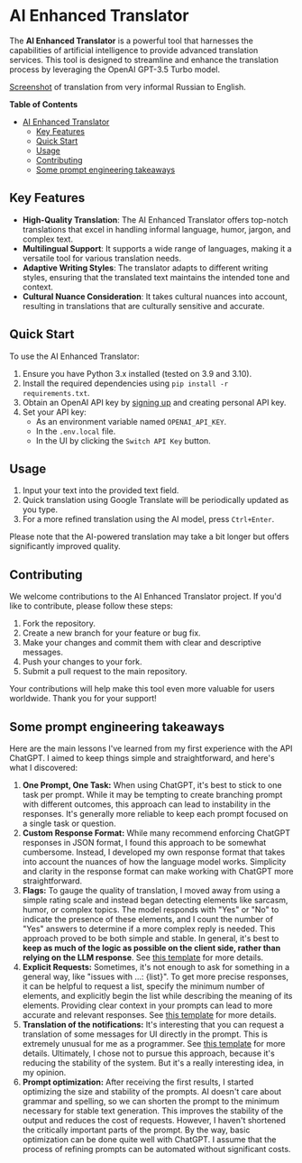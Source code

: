 # AI Enhanced Translator

The **AI Enhanced Translator** is a powerful tool that harnesses the capabilities of artificial intelligence to provide advanced translation services. This tool is designed to streamline and enhance the translation process by leveraging the OpenAI GPT-3.5 Turbo model.

[Screenshot](img/photo_2023-09-28_19-38-07.jpg) of translation from very informal Russian to English.

**Table of Contents**
- [AI Enhanced Translator](#ai-enhanced-translator)
  - [Key Features](#key-features)
  - [Quick Start](#quick-start)
  - [Usage](#usage)
  - [Contributing](#contributing)
  - [Some prompt engineering takeaways](#some-prompt-engineering-takeaways)

## Key Features

- **High-Quality Translation**: The AI Enhanced Translator offers top-notch translations that excel in handling informal language, humor, jargon, and complex text.
- **Multilingual Support**: It supports a wide range of languages, making it a versatile tool for various translation needs.
- **Adaptive Writing Styles**: The translator adapts to different writing styles, ensuring that the translated text maintains the intended tone and context.
- **Cultural Nuance Consideration**: It takes cultural nuances into account, resulting in translations that are culturally sensitive and accurate.

## Quick Start

To use the AI Enhanced Translator:

1. Ensure you have Python 3.x installed (tested on 3.9 and 3.10).
2. Install the required dependencies using `pip install -r requirements.txt`.
3. Obtain an OpenAI API key by [signing up](https://platform.openai.com/) and creating personal API key.
4. Set your API key:
   - As an environment variable named `OPENAI_API_KEY`.
   - In the `.env.local` file.
   - In the UI by clicking the `Switch API Key` button.

## Usage

1. Input your text into the provided text field.
2. Quick translation using Google Translate will be periodically updated as you type.
3. For a more refined translation using the AI model, press `Ctrl+Enter`.

Please note that the AI-powered translation may take a bit longer but offers significantly improved quality.

## Contributing

We welcome contributions to the AI Enhanced Translator project. If you'd like to contribute, please follow these steps:

1. Fork the repository.
2. Create a new branch for your feature or bug fix.
3. Make your changes and commit them with clear and descriptive messages.
4. Push your changes to your fork.
5. Submit a pull request to the main repository.

Your contributions will help make this tool even more valuable for users worldwide. Thank you for your support!

## Some prompt engineering takeaways

Here are the main lessons I've learned from my first experience with the API ChatGPT. I aimed to keep things simple and straightforward, and here's what I discovered:

1. **One Prompt, One Task:** When using ChatGPT, it's best to stick to one task per prompt. While it may be tempting to create branching prompt with different outcomes, this approach can lead to instability in the responses. It's generally more reliable to keep each prompt focused on a single task or question.
2. **Custom Response Format:** While many recommend enforcing ChatGPT responses in JSON format, I found this approach to be somewhat cumbersome. Instead, I developed my own response format that takes into account the nuances of how the language model works. Simplicity and clarity in the response format can make working with ChatGPT more straightforward.
3. **Flags:** To gauge the quality of translation, I moved away from using a simple rating scale and instead began detecting elements like sarcasm, humor, or complex topics. The model responds with "Yes" or "No" to indicate the presence of these elements, and I count the number of "Yes" answers to determine if a more complex reply is needed. This approach proved to be both simple and stable. In general, it's best to **keep as much of the logic as possible on the client side, rather than relying on the LLM response**. See [this template](https://github.com/GreenWizard2015/AIEnhancedTranslator/blob/fd7bdd567100f09050ac13431032e682db0a92be/data/translate_shallow.txt) for more details.
4. **Explicit Requests:** Sometimes, it's not enough to ask for something in a general way, like "issues with ...: {list}". To get more precise responses, it can be helpful to request a list, specify the minimum number of elements, and explicitly begin the list while describing the meaning of its elements. Providing clear context in your prompts can lead to more accurate and relevant responses. See [this template](https://github.com/GreenWizard2015/AIEnhancedTranslator/blob/fd7bdd567100f09050ac13431032e682db0a92be/data/translate_deep.txt#L8-L9) for more details.
5. **Translation of the notifications:** It's interesting that you can request a translation of some messages for UI directly in the prompt. This is extremely unusual for me as a programmer. See [this template](https://github.com/GreenWizard2015/AIEnhancedTranslator/blob/e1c0975202e926e339ee10766810f26d710a2f4a/prompts/translate_shallow.txt#L14) for more details. Ultimately, I chose not to pursue this approach, because it's reducing the stability of the system. But it's a really interesting idea, in my opinion.
6. **Prompt optimization:** After receiving the first results, I started optimizing the size and stability of the prompts. AI doesn't care about grammar and spelling, so we can shorten the prompt to the minimum necessary for stable text generation. This improves the stability of the output and reduces the cost of requests. However, I haven't shortened the critically important parts of the prompt. By the way, basic optimization can be done quite well with ChatGPT. I assume that the process of refining prompts can be automated without significant costs.
